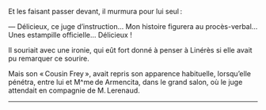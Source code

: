 Et les faisant passer devant, il murmura pour lui seul :

— Délicieux, ce juge d’instruction… Mon histoire figurera au procès-verbal…
Unes estampille officielle… Délicieux !

Il souriait avec une ironie, qui eût fort donné à penser à Linérès si elle avait pu remarquer ce sourire.

Mais son « Cousin Frey », avait repris son apparence habituelle, lorsqu’elle pénétra, entre lui et M^me de Armencita, dans le grand salon, où le juge attendait en compagnie de M. Lerenaud.

------


